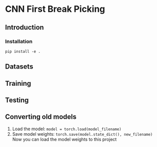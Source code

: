 # CNN First Break Picking

## Introduction

### Installation
`pip install -e .`

## Datasets

## Training


## Testing


## Converting old models
1. Load the model: `model = torch.load(model_filename)`
2. Save model weights: `torch.save(model.state_dict(), new_filename)` \
Now you can load the model weights to this project